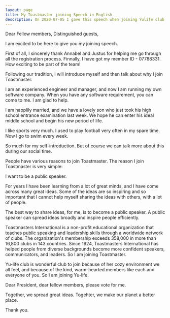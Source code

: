 ```yaml
---
layout: page
title: My Toastmaster joining Speech in English
description: On 2020-07-05 I gave this speech when joining Yulife club of Toastmaster.
---
```



Dear Fellow members,
Distinguished guests,

I am excited to be here to give you my joining speech.

First of all, I sincerely thank Annabel and Justus for helping me go through all the
registration process. Finnally, I have got my member ID - 07788331. How exciting to
be part of the team!

Following our tradition, I will introduce myself and then talk about why I join Toastmaster.

I am an experienced engineer and manager, and now I am running my own software company.
When you have any software requirement, you can come to me. I am glad to help.

I am happlily married, and we have a lovely son who just took his high school entrance
examination last week. We hope he can enter his ideal middle school and begin his new
period of life.

I like sports very much. I used to play football very often in my spare time. Now I go
to swim every week.

So much for my self-introduction. But of course we can talk more about this during our social
time.

People have various reasons to join Toastmaster. The reason I join Toastmaster is very simple:

I want to be a public speaker.

For years I have been learning from a lot of great minds, and I have come across many
great ideas. Some of the ideas are so inspiring and so important that I cannot help
myself sharing the ideas with others, with a lot of people.

The best way to share ideas, for me, is to become a public speaker. A public speaker
can spread ideas broadly and inspire people efficiently.

Toastmasters International is a non-profit educational organization that teaches public
speaking and leadership skills through a worldwide network of clubs. The organization's
membership exceeds 358,000 in more than 16,800 clubs in 143 countries. Since 1924,
Toastmasters International has helped people from diverse backgrounds become more
confident speakers, communicators, and leaders. So I am joining Toastmaster.

Yu-life club is wonderful club to join because of her cozy environment we all feel,
and because of the kind, warm-hearted members like each and everyone of you. So I am
joining Yu-life.

Dear President, dear fellow members, please vote for me.

Together, we spread great ideas. Togehter, we make our planet a better place.

Thank you.